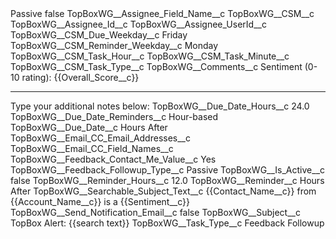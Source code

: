<?xml version="1.0" encoding="UTF-8"?>
<CustomMetadata xmlns="http://soap.sforce.com/2006/04/metadata" xmlns:xsi="http://www.w3.org/2001/XMLSchema-instance" xmlns:xsd="http://www.w3.org/2001/XMLSchema">
    <label>Passive</label>
    <protected>false</protected>
    <values>
        <field>TopBoxWG__Assignee_Field_Name__c</field>
        <value xsi:type="xsd:string">TopBoxWG__CSM__c</value>
    </values>
    <values>
        <field>TopBoxWG__Assignee_Id__c</field>
        <value xsi:nil="true"/>
    </values>
    <values>
        <field>TopBoxWG__Assignee_UserId__c</field>
        <value xsi:nil="true"/>
    </values>
    <values>
        <field>TopBoxWG__CSM_Due_Weekday__c</field>
        <value xsi:type="xsd:string">Friday</value>
    </values>
    <values>
        <field>TopBoxWG__CSM_Reminder_Weekday__c</field>
        <value xsi:type="xsd:string">Monday</value>
    </values>
    <values>
        <field>TopBoxWG__CSM_Task_Hour__c</field>
        <value xsi:nil="true"/>
    </values>
    <values>
        <field>TopBoxWG__CSM_Task_Minute__c</field>
        <value xsi:nil="true"/>
    </values>
    <values>
        <field>TopBoxWG__CSM_Task_Type__c</field>
        <value xsi:nil="true"/>
    </values>
    <values>
        <field>TopBoxWG__Comments__c</field>
        <value xsi:type="xsd:string">Sentiment (0-10 rating): {{Overall_Score__c}}

--------------------------------------------
Type your additional notes below:</value>
    </values>
    <values>
        <field>TopBoxWG__Due_Date_Hours__c</field>
        <value xsi:type="xsd:double">24.0</value>
    </values>
    <values>
        <field>TopBoxWG__Due_Date_Reminders__c</field>
        <value xsi:type="xsd:string">Hour-based</value>
    </values>
    <values>
        <field>TopBoxWG__Due_Date__c</field>
        <value xsi:type="xsd:string">Hours After</value>
    </values>
    <values>
        <field>TopBoxWG__Email_CC_Email_Addresses__c</field>
        <value xsi:nil="true"/>
    </values>
    <values>
        <field>TopBoxWG__Email_CC_Field_Names__c</field>
        <value xsi:nil="true"/>
    </values>
    <values>
        <field>TopBoxWG__Feedback_Contact_Me_Value__c</field>
        <value xsi:type="xsd:string">Yes</value>
    </values>
    <values>
        <field>TopBoxWG__Feedback_Followup_Type__c</field>
        <value xsi:type="xsd:string">Passive</value>
    </values>
    <values>
        <field>TopBoxWG__Is_Active__c</field>
        <value xsi:type="xsd:boolean">false</value>
    </values>
    <values>
        <field>TopBoxWG__Reminder_Hours__c</field>
        <value xsi:type="xsd:double">12.0</value>
    </values>
    <values>
        <field>TopBoxWG__Reminder__c</field>
        <value xsi:type="xsd:string">Hours After</value>
    </values>
    <values>
        <field>TopBoxWG__Searchable_Subject_Text__c</field>
        <value xsi:type="xsd:string">{{Contact_Name__c}} from {{Account_Name__c}} is a {{Sentiment__c}}</value>
    </values>
    <values>
        <field>TopBoxWG__Send_Notification_Email__c</field>
        <value xsi:type="xsd:boolean">false</value>
    </values>
    <values>
        <field>TopBoxWG__Subject__c</field>
        <value xsi:type="xsd:string">TopBox Alert: {{search text}}</value>
    </values>
    <values>
        <field>TopBoxWG__Task_Type__c</field>
        <value xsi:type="xsd:string">Feedback Followup</value>
    </values>
</CustomMetadata>
